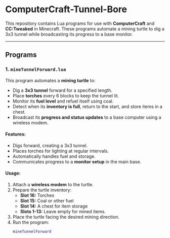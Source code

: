 # ComputerCraft-Tunnel-Bore

This repository contains Lua programs for use with **ComputerCraft** and **CC:Tweaked** in Minecraft. These programs automate a mining turtle to dig a 3x3 tunnel while broadcasting its progress to a base monitor.

---

## **Programs**

### 1. `mineTunnelForward.lua`
This program automates a **mining turtle** to:
- Dig a **3x3 tunnel** forward for a specified length.
- Place **torches** every 6 blocks to keep the tunnel lit.
- Monitor its **fuel level** and refuel itself using coal.
- Detect when its **inventory is full**, return to the start, and store items in a chest.
- Broadcast its **progress and status updates** to a base computer using a wireless modem.

#### **Features:**
- Digs forward, creating a 3x3 tunnel.
- Places torches for lighting at regular intervals.
- Automatically handles fuel and storage.
- Communicates progress to a **monitor setup** in the main base.

#### **Usage:**
1. Attach a **wireless modem** to the turtle.
2. Prepare the turtle inventory:
   - **Slot 16:** Torches  
   - **Slot 15:** Coal or other fuel  
   - **Slot 14:** A chest for item storage  
   - **Slots 1-13:** Leave empty for mined items.
3. Place the turtle facing the desired mining direction.
4. Run the program:
   ```lua
   mineTunnelForward
